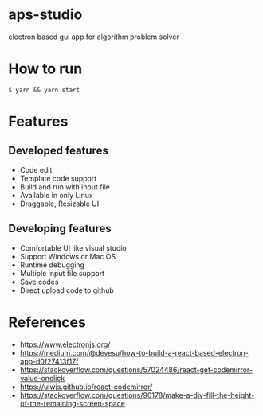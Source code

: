 # aps-studio
electron based gui app for algorithm problem solver


# How to run
```
$ yarn && yarn start
```

# Features

## Developed features
* Code edit
* Template code support
* Build and run with input file
* Available in only Linux
* Draggable, Resizable UI

## Developing features
* Comfortable UI like visual studio
* Support Windows or Mac OS
* Runtime debugging
* Multiple input file support
* Save codes
* Direct upload code to github


# References
* https://www.electronjs.org/
* https://medium.com/@devesu/how-to-build-a-react-based-electron-app-d0f27413f17f
* https://stackoverflow.com/questions/57024486/react-get-codemirror-value-onclick
* https://uiwjs.github.io/react-codemirror/
* https://stackoverflow.com/questions/90178/make-a-div-fill-the-height-of-the-remaining-screen-space